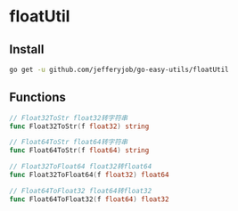 # floatUtil

## Install

```bash
go get -u github.com/jefferyjob/go-easy-utils/floatUtil
```

## Functions

```go
// Float32ToStr float32转字符串
func Float32ToStr(f float32) string

// Float64ToStr float64转字符串
func Float64ToStr(f float64) string

// Float32ToFloat64 float32转float64
func Float32ToFloat64(f float32) float64

// Float64ToFloat32 float64转float32
func Float64ToFloat32(f float64) float32
```